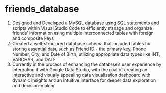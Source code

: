 # friends_database
1. Designed and Developed a MySQL database using SQL statements and scripts within Visual Studio Code to efficiently
manage and organize friends’ information using multiple interconnected tables with foreign and composite keys
2. Created a well-structured database schema that included tables for storing essential data, such as Friend ID - the primary
key, Phone Number, City, and Date of Birth, utilizing appropriate data types like INT, VARCHAR, and DATE
3. Currently in the process of enhancing the database’s user experience by integrating it with Google Data Studio, with the goal
of creating an interactive and visually appealing data visualization dashboard with dynamic insights and an intuitive interface
for deeper data exploration and decision-making
